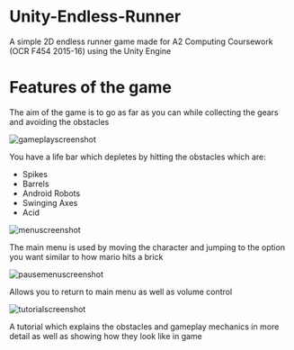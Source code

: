 # Unity-Endless-Runner
A simple 2D endless runner game made for A2 Computing Coursework (OCR F454 2015-16) using the Unity Engine 

# Features of the game 
The aim of the game is to go as far as you can while collecting the gears and avoiding the obstacles 

![gameplayscreenshot](https://user-images.githubusercontent.com/25298340/30711154-c2355224-9eff-11e7-84a1-0206d0f17846.png)

You have a life bar which depletes by hitting the obstacles which are:
* Spikes
* Barrels
* Android Robots 
* Swinging Axes 
* Acid 

![menuscreenshot](https://user-images.githubusercontent.com/25298340/30711157-c23d2bca-9eff-11e7-81ae-31cbce420f44.png)

The main menu is used by moving the character and jumping to the option you want similar to how mario hits a brick 

![pausemenuscreenshot](https://user-images.githubusercontent.com/25298340/30711155-c23671e0-9eff-11e7-8eb7-6e04fdc39293.png)

Allows you to return to main menu as well as volume control 

![tutorialscreenshot](https://user-images.githubusercontent.com/25298340/30711156-c237658c-9eff-11e7-8f4a-b2d44977503f.png)

A tutorial which explains the obstacles and gameplay mechanics in more detail as well as showing how they look like in game

